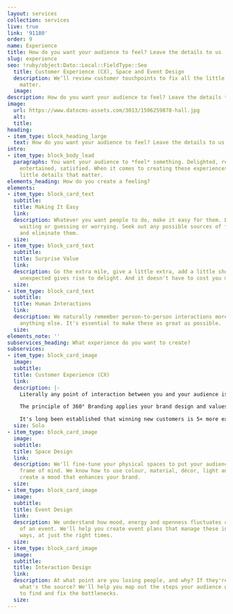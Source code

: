 ```yaml
---
layout: services
collection: services
live: true
link: '91180'
order: 9
name: Experience
title: How do you want your audience to feel? Leave the details to us
slug: experience
seo: !ruby/object:Dato::Local::FieldType::Seo
  title: Customer Experience (CX), Space and Event Design
  description: We’ll review customer touchpoints to fix all the little things that
    matter.
  image: 
description: How do you want your audience to feel? Leave the details to us.
image:
  url: https://www.datocms-assets.com/3013/1506259878-hall.jpg
  alt: 
  title: 
heading:
- item_type: block_heading_large
  text: How do you want your audience to feel? Leave the details to us.
intro:
- item_type: block_body_lead
  paragraphs: You want your audience to *feel* something. Delighted, relaxed, inspired,
    entertained, satisfied. When it comes to creating these experiences, it's the
    little details that matter.
elements_heading: How do you create a feeling?
elements:
- item_type: block_card_text
  subtitle: 
  title: Making It Easy
  link: 
  description: Whatever you want people to do, make it easy for them. Don't keep them
    waiting or guessing or worrying. Seek out any possible sources of frustration
    and eliminate them.
  size: 
- item_type: block_card_text
  subtitle: 
  title: Surprise Value
  link: 
  description: Go the extra mile, give a little extra, add a little showmanship. The
    unexpected gives rise to delight. And it doesn't have to cost you more.
  size: 
- item_type: block_card_text
  subtitle: 
  title: Human Interactions
  link: 
  description: We naturally remember person-to-person interactions more vividly than
    anything else. It's essential to make these as great as possible.
  size: 
elements_note: ''
subservices_heading: What experience do you want to create?
subservices:
- item_type: block_card_image
  image: 
  subtitle: 
  title: Customer Experience (CX)
  link: 
  description: |-
    Literally any point of interaction between you and your audience is a 'touchpoint': not just the sign outside your door, but the back of a receipt, the feel of a desk.

    The principle of 360° Branding applies your brand design and values to every touchpoint – to perfectly orchestrate the customer experience.

    It's long been established that winning new customers is 5× more expensive than keeping existing ones. So give customers an experience they can't get anywhere else.
  size: Solo
- item_type: block_card_image
  image: 
  subtitle: 
  title: Space Design
  link: 
  description: We'll fine-tune your physical spaces to put your audience in the right
    frame of mind. We know how to use colour, material, décor, light and space to
    create a mood that enhances your brand.
  size: 
- item_type: block_card_image
  image: 
  subtitle: 
  title: Event Design
  link: 
  description: We understand how mood, energy and openness fluctuates over the course
    of an event. We'll help you create event plans that manage these in just the right
    ways, at just the right times.
  size: 
- item_type: block_card_image
  image: 
  subtitle: 
  title: Interaction Design
  link: 
  description: At what point are you losing people, and why? If they're dissatisfied,
    what's the source? We'll help you map out the steps your audience goes through,
    to find and fix the bottlenecks.
  size: 
---
```


